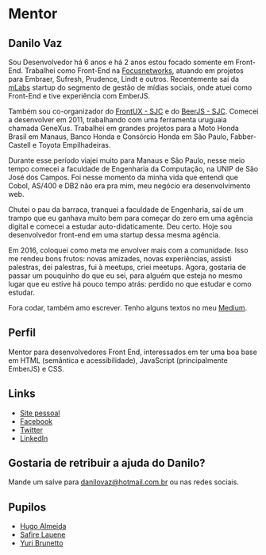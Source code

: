 # Mentor

## Danilo Vaz

Sou Desenvolvedor há 6 anos e há 2 anos estou focado somente em Front-End. Trabalhei como Front-End na [Focusnetworks](http://www.focusnetworks.com.br), atuando em projetos para Embraer, Sufresh, Prudence, Lindt e outros. Recentemente saí da [mLabs](http://www.mlabs.com.br) startup do segmento de gestão de mídias sociais, onde atuei como Front-End e tive experiência com EmberJS.

Também sou co-organizador do [FrontUX - SJC](https://www.meetup.com/FrontUX-SJC/) e do [BeerJS - SJC](http://www.meetup.com/Beer-JS-SJC/). Comecei a desenvolver em 2011, trabalhando com uma ferramenta uruguaia chamada GeneXus. Trabalhei em grandes projetos para a Moto Honda Brasil em Manaus, Banco Honda e Consórcio Honda em São Paulo, Fabber-Castell e Toyota Empilhadeiras.

Durante esse período viajei muito para Manaus e São Paulo, nesse meio tempo comecei a faculdade de Engenharia da Computação, na UNIP de São José dos Campos. Foi nesse momento da minha vida que entendi que Cobol, AS/400 e DB2 não era pra mim, meu negócio era desenvolvimento web.

Chutei o pau da barraca, tranquei a faculdade de Engenharia, saí de um trampo que eu ganhava muito bem para começar do zero em uma agência digital e comecei a estudar auto-didaticamente. Deu certo. Hoje sou desenvolvedor front-end em uma startup dessa mesma agência.

Em 2016, coloquei como meta me envolver mais com a comunidade. Isso me rendeu bons frutos: novas amizades, novas experiências, assisti palestras, dei palestras, fui à meetups, criei meetups. Agora, gostaria de passar um pouquinho do que eu sei, para alguém que esteja no mesmo lugar que eu estive há pouco tempo atrás: perdido no que estudar e como estudar.

Fora codar, também amo escrever. Tenho alguns textos no meu [Medium](https://medium.com/@danilovaz).

## Perfil

Mentor para desenvolvedores Front End, interessados em ter uma boa base em HTML (semântica e acessibilidade), JavaScript (principalmente EmberJS) e CSS.

## Links

* [Site pessoal](http://danilovaz.github.io)
* [Facebook](https://www.facebook.com/vazdanilo)
* [Twitter](https://twitter.com/_danilovaz)
* [LinkedIn](https://br.linkedin.com/in/danilovaz)

## Gostaria de retribuir a ajuda do Danilo?

Mande um salve para danilovaz@hotmail.com.br ou nas redes sociais.

## Pupilos

* [Hugo Almeida](https://github.com/training-center/mentoria/blob/master/pupilos/perfis/hugo_almeida.md)
* [Safire Lauene](https://github.com/training-center/mentoria/blob/master/pupilos/perfis/SafireLauene.md)
* [Yuri Brunetto](https://github.com/training-center/mentoria/blob/master/pupilos/perfis/YuriBrunetto.md)


